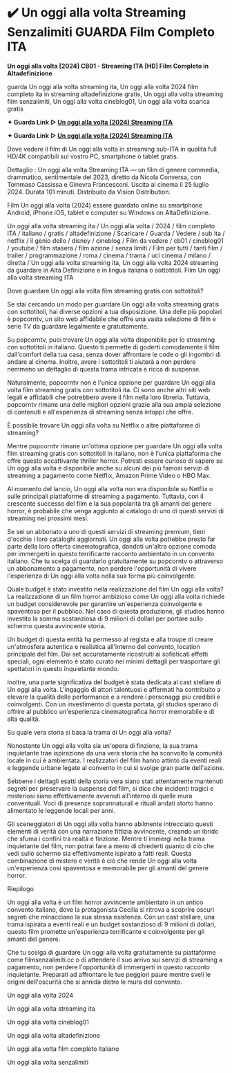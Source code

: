 # ✔️ Un oggi alla volta Streaming Senzalimiti GUARDA Film Completo ITA

**Un oggi alla volta [2024] CB01 - Streaming ITA [HD] Film Completo in Altadefinizione**

guarda Un oggi alla volta streaming ita, Un oggi alla volta 2024 film completo ita in streaming altadefinizione gratis, Un oggi alla volta streaming film senzalimiti, Un oggi alla volta cineblog01, Un oggi alla volta scarica gratis

**✦ Guarda Link ▷ [Un oggi alla volta (2024) Streaming ITA](https://popcorn-tv.online/it/movie/1195774/un-oggi-alla-volta)**

**✦ Guarda Link ▷ [Un oggi alla volta (2024) Streaming ITA](https://popcorn-tv.online/it/movie/1195774/un-oggi-alla-volta)**

Dove vedere il film di Un oggi alla volta in streaming sub-ITA in qualità full HD/4K compatibili sul vostro PC, smartphone o tablet gratis.

Dettaglio : Un oggi alla volta Streaming ITA — un film di genere commedia, drammatico, sentimentale del 2023, diretto da Nicola Conversa, con Tommaso Cassissa e Ginevra Francesconi. Uscita al cinema il 25 luglio 2024. Durata 101 minuti. Distribuito da Vision Distribution.

Film Un oggi alla volta (2024) essere guardato online su smartphone Android, iPhone iOS, tablet e computer su Windows on AltaDefinizione.

Un oggi alla volta streaming ita / Un oggi alla volta / 2024 / film completo ITA / italiano / gratis / altadefinizione / Scaricare / Guarda / Vedere / sub ita / netflix / il genio dello / disney / cineblog / Film da vedere / cb01 / cineblog01 / youtube / film stasera / film azione / senza limiti / Film per tutti / tanti film / trailer / programmazione / roma / cinema / trama / uci cinema / milano / diretta / Un oggi alla volta streaming ita, Un oggi alla volta 2024 streaming da guardare in Alta Definizione e in lingua italiana o sottotitoli. Film Un oggi alla volta streaming ITA

Dove guardare Un oggi alla volta film streaming gratis con sottotitoli?

Se stai cercando un modo per guardare Un oggi alla volta streaming gratis con sottotitoli, hai diverse opzioni a tua disposizione. Una delle più popolari è popcorntv, un sito web affidabile che offre una vasta selezione di film e serie TV da guardare legalmente e gratuitamente.

Su popcorntv, puoi trovare Un oggi alla volta disponibile per lo streaming con sottotitoli in italiano. Questo ti permette di goderti comodamente il film dall'comfort della tua casa, senza dover affrontare le code o gli ingombri di andare al cinema. Inoltre, avere i sottotitoli ti aiuterà a non perdere nemmeno un dettaglio di questa trama intricata e ricca di suspense.

Naturalmente, popcorntv non è l'unica opzione per guardare Un oggi alla volta film streaming gratis con sottotitoli ita. Ci sono anche altri siti web legali e affidabili che potrebbero avere il film nella loro libreria. Tuttavia, popcorntv rimane una delle migliori opzioni grazie alla sua ampia selezione di contenuti e all'esperienza di streaming senza intoppi che offre.

È possibile trovare Un oggi alla volta su Netflix o altre piattaforme di streaming?

Mentre popcorntv rimane un'ottima opzione per guardare Un oggi alla volta film streaming gratis con sottotitoli in italiano, non è l'unica piattaforma che offre questo accattivante thriller horror. Potresti essere curioso di sapere se Un oggi alla volta è disponibile anche su alcuni dei più famosi servizi di streaming a pagamento come Netflix, Amazon Prime Video o HBO Max.

Al momento del lancio, Un oggi alla volta non era disponibile su Netflix o sulle principali piattaforme di streaming a pagamento. Tuttavia, con il crescente successo del film e la sua popolarità tra gli amanti del genere horror, è probabile che venga aggiunto al catalogo di uno di questi servizi di streaming nei prossimi mesi.

Se sei un abbonato a uno di questi servizi di streaming premium, tieni d'occhio i loro cataloghi aggiornati. Un oggi alla volta potrebbe presto far parte della loro offerta cinematografica, dandoti un'altra opzione comoda per immergerti in questo terrificante racconto ambientato in un convento italiano. Che tu scelga di guardarlo gratuitamente su popcorntv o attraverso un abbonamento a pagamento, non perdere l'opportunità di vivere l'esperienza di Un oggi alla volta nella sua forma più coinvolgente.

Quale budget è stato investito nella realizzazione del film Un oggi alla volta?
La realizzazione di un film horror ambizioso come Un oggi alla volta richiede un budget considerevole per garantire un'esperienza coinvolgente e spaventosa per il pubblico. Nel caso di questa produzione, gli studios hanno investito la somma sostanziosa di 9 milioni di dollari per portare sullo schermo questa avvincente storia.

Un budget di questa entità ha permesso al regista e alla troupe di creare un'atmosfera autentica e realistica all'interno del convento, location principale del film. Dai set accuratamente ricostruiti ai sofisticati effetti speciali, ogni elemento è stato curato nei minimi dettagli per trasportare gli spettatori in questo inquietante mondo.

Inoltre, una parte significativa del budget è stata dedicata al cast stellare di Un oggi alla volta. L'ingaggio di attori talentuosi e affermati ha contribuito a elevare la qualità delle performance e a rendere i personaggi più credibili e coinvolgenti. Con un investimento di questa portata, gli studios sperano di offrire al pubblico un'esperienza cinematografica horror memorabile e di alta qualità.

Su quale vera storia si basa la trama di Un oggi alla volta?

Nonostante Un oggi alla volta sia un'opera di finzione, la sua trama inquietante trae ispirazione da una vera storia che ha sconvolto la comunità locale in cui è ambientata. I realizzatori del film hanno attinto da eventi reali e leggende urbane legate al convento in cui si svolge gran parte dell'azione.

Sebbene i dettagli esatti della storia vera siano stati attentamente mantenuti segreti per preservare la suspense del film, si dice che incidenti tragici e misteriosi siano effettivamente avvenuti all'interno di quelle mura conventuali. Voci di presenze soprannaturali e rituali andati storto hanno alimentato le leggende locali per anni.

Gli sceneggiatori di Un oggi alla volta hanno abilmente intrecciato questi elementi di verità con una narrazione fittizia avvincente, creando un ibrido che sfuma i confini tra realtà e finzione. Mentre ti immergi nella trama inquietante del film, non potrai fare a meno di chiederti quanto di ciò che vedi sullo schermo sia effettivamente ispirato a fatti reali. Questa combinazione di mistero e verità è ciò che rende Un oggi alla volta un'esperienza così spaventosa e memorabile per gli amanti del genere horror.

Riepilogo

Un oggi alla volta è un film horror avvincente ambientato in un antico convento italiano, dove la protagonista Cecilia si ritrova a scoprire oscuri segreti che minacciano la sua stessa esistenza. Con un cast stellare, una trama ispirata a eventi reali e un budget sostanzioso di 9 milioni di dollari, questo film promette un'esperienza terrificante e coinvolgente per gli amanti del genere.

Che tu scelga di guardare Un oggi alla volta gratuitamente su piattaforme come filmsenzalimiti.cc o di attendere il suo arrivo sui servizi di streaming a pagamento, non perdere l'opportunità di immergerti in questo racconto inquietante. Preparati ad affrontare le tue peggiori paure mentre sveli le origini dell'oscurità che si annida dietro le mura del convento.

Un oggi alla volta 2024

Un oggi alla volta streaming ita

Un oggi alla volta cineblog01

Un oggi alla volta altadefinizione

Un oggi alla volta film completo italiano

Un oggi alla volta senzalimiti
